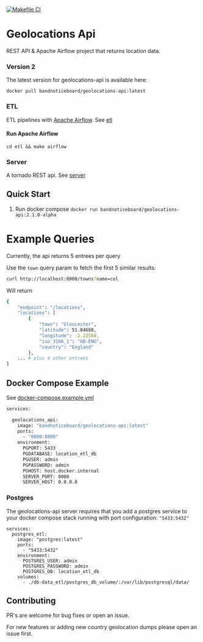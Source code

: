 [![Makefile CI](https://github.com/joegasewicz/geolocations-api/actions/workflows/makefile.yml/badge.svg)](https://github.com/joegasewicz/geolocations-api/actions/workflows/makefile.yml)
# Geolocations Api
REST API & Apache Airflow project that returns location data.

### Version 2
The latest version for geolocations-api is available here:
```
docker pull bandnoticeboard/geolocations-api:latest
```
### ETL
ETL pipelines with [Apache Airflow](https://airflow.apache.org/). See [etl](etl)

#### Run Apache Airflow
`cd etl && make airflow`

### Server
A tornado REST api. See [server](server)

## Quick Start
1. Run docker compose `docker run bandnoticeboard/geolocations-api:2.1.0-alpha`

# Example Queries
Currently, the api returns 5 entrees per query

Use the `town` query param to fetch the first 5 similar results:
```bash
curl http://localhost:8000/towns?name=col
```
Will return 
```bash
{
    "endpoint": "/locations",
    "locations": [
        {
            "town": "Gloucester",
            "latitude": 51.84688,
            "longitude": -2.22568,
            "iso_3166_1": "GB-ENG",
            "country": "England"
        },
    ... # plus 4 other entrees
]
```

## Docker Compose Example
See [docker-compose.example.yml](https://github.com/joegasewicz/geolocations-api/docker-compose.example.yml)
```bash
services:

  geolocations_api:
    image: "bandnoticeboard/geolocations-api:latest"
    ports:
      - "8000:8000"
    environment:
      PGPORT: 5433
      PGDATABASE: location_etl_db
      PGUSER: admin
      PGPASSWORD: admin
      PGHOST: host.docker.internal
      SERVER_PORT: 8000
      SERVER_HOST: 0.0.0.0
```

### Postgres
The geolocations-api server requires that you add a postgres service to your docker compose stack
running with port configuration: `"5433:5432"`
```
services:
  postgres_etl:
    image: "postgres:latest"
    ports:
      - "5433:5432"
    environment:
      POSTGRES_USER: admin
      POSTGRES_PASSWORD: admin
      POSTGRES_DB: location_etl_db
    volumes:
      - ./db-data_etl/postgres_db_volume/:/var/lib/postgresql/data/
```


## Contributing
PR's are welcome for bug fixes or open an issue.

For new features or adding new country geolocation dumps please open an issue first.